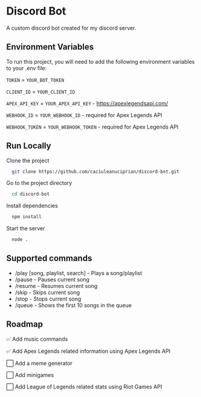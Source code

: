 
# Discord Bot

A custom discord bot created for my discord server.




## Environment Variables

To run this project, you will need to add the following environment variables to your .env file:

`TOKEN` = `YOUR_BOT_TOKEN`

`CLIENT_ID` = `YOUR_CLIENT_ID`

`APEX_API_KEY` = `YOUR_APEX_API_KEY` - https://apexlegendsapi.com/

`WEBHOOK_ID` = `YOUR_WEBHOOK_ID` - required for Apex Legends API

`WEBHOOK_TOKEN` = `YOUR_WEBHOOK_TOKEN` - required for Apex Legends API


## Run Locally

Clone the project

```bash
  git clone https://github.com/caciuleanuciprian/discord-bot.git
```

Go to the project directory

```bash
  cd discord-bot
```

Install dependencies

```bash
  npm install
```

Start the server

```bash
  node .
```


## Supported commands

- /play [song, playlist, search] - Plays a song/playlist
- /pause - Pauses current song
- /resume - Resumes current song
- /skip - Skips current song
- /stop - Stops current song
- /queue - Shows the first 10 songs in the queue



## Roadmap

✅ Add music commands

✅ Add Apex Legends related information using Apex Legends API

⬜️ Add a meme generator

⬜️ Add minigames

⬜️ Add League of Legends related stats using Riot Games API

